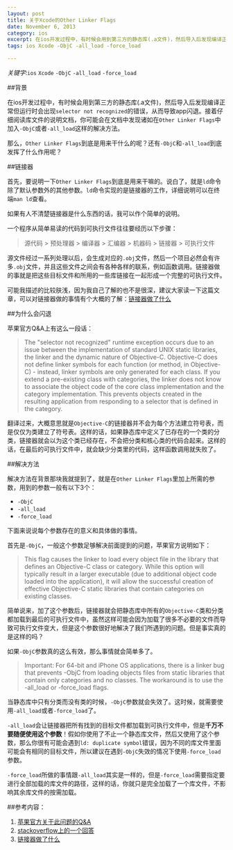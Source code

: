 ```yaml
---   
layout: post
title: 关于Xcode的Other Linker Flags
date: November 6, 2013
category: ios 
excerpt: 在ios开发过程中，有时候会用到第三方的静态库(.a文件)，然后导入后发现编译正常但运行时会出现`selector not recognized`的错误，从而导致app闪退。接着仔细阅读库文件的说明文档，你可能会在文档中发现诸如在`Other Linker Flags`中加入`-ObjC`或者`-all_load`这样的解决方法。那么，`Other Linker Flags`到底是用来干什么的呢？还有`-ObjC`和`-all_load`到底发挥了什么作用呢？ 
tags: ios Xcode -ObjC -all_load -force_load 

---
```


*关键字*:`ios` `Xcode` `-ObjC` `-all_load` `-force_load`

##背景

在ios开发过程中，有时候会用到第三方的静态库(.a文件)，然后导入后发现编译正常但运行时会出现`selector not recognized`的错误，从而导致app闪退。接着仔细阅读库文件的说明文档，你可能会在文档中发现诸如在`Other Linker Flags`中加入`-ObjC`或者`-all_load`这样的解决方法。

那么，`Other Linker Flags`到底是用来干什么的呢？还有`-ObjC`和`-all_load`到底发挥了什么作用呢？

##链接器

首先，要说明一下`Other Linker Flags`到底是用来干嘛的。说白了，就是`ld`命令除了默认参数外的其他参数。`ld`命令实现的是链接器的工作，详细说明可以在终端`man ld`查看。

如果有人不清楚链接器是什么东西的话，我可以作个简单的说明。

一个程序从简单易读的代码到可执行文件往往要经历以下步骤：

>源代码 > 预处理器 > 编译器 > 汇编器 > 机器码 > 链接器 > 可执行文件

源文件经过一系列处理以后，会生成对应的`.obj`文件，然后一个项目必然会有许多`.obj`文件，并且这些文件之间会有各种各样的联系，例如函数调用。链接器做的事就是把这些目标文件和所用的一些库链接在一起形成一个完整的可执行文件。
    
可能我描述的比较肤浅，因为我自己了解的也不是很深，建议大家读一下这篇文章，可以对链接器做的事情有个大概的了解：[链接器做了什么](http://www.dutor.net/index.php/2012/02/what-linkers-do/)

##为什么会闪退

苹果官方Q&A上有这么一段话：
>The "selector not recognized" runtime exception occurs due to an issue between the implementation of standard UNIX static libraries, the linker and the dynamic nature of Objective-C. Objective-C does not define linker symbols for each function (or method, in Objective-C) - instead, linker symbols are only generated for each class. If you extend a pre-existing class with categories, the linker does not know to associate the object code of the core class implementation and the category implementation. This prevents objects created in the resulting application from responding to a selector that is defined in the category.

翻译过来，大概意思就是`Objective-C`的链接器并不会为每个方法建立符号表，而是仅仅为类建立了符号表。这样的话，如果静态库中定义了已存在的一个类的分类，链接器就会以为这个类已经存在，不会把分类和核心类的代码合起来。这样的话，在最后的可执行文件中，就会缺少分类里的代码，这样函数调用就失败了。

##解决方法

解决方法在背景那块我就提到了，就是在`Other Linker Flags`里加上所需的参数，用到的参数一般有以下3个：

- `-ObjC`
- `-all_load`
- `-force_load`

下面来说说每个参数存在的意义和具体做的事情。

首先是`-ObjC`，一般这个参数足够解决前面提到的问题，苹果官方说明如下：
>This flag causes the linker to load every object file in the library that defines an Objective-C class or category. While this option will typically result in a larger executable (due to additional object code loaded into the application), it will allow the successful creation of effective Objective-C static libraries that contain categories on existing classes.

简单说来，加了这个参数后，链接器就会把静态库中所有的`Objective-C`类和分类都加载到最后的可执行文件中，虽然这样可能会因为加载了很多不必要的文件而导致可执行文件变大，但是这个参数很好地解决了我们所遇到的问题。但是事实真的是这样的吗？

如果`-ObjC`参数真的这么有效，那么事情就会简单多了。
>Important: For 64-bit and iPhone OS applications, there is a linker bug that prevents -ObjC from loading objects files from static libraries that contain only categories and no classes. The workaround is to use the -all_load or -force_load flags.

当静态库中只有分类而没有类的时候，`-ObjC`参数就会失效了。这时候，就需要使用`-all_load`或者`-force_load`了。

`-all_load`会让链接器把所有找到的目标文件都加载到可执行文件中，但是**千万不要随便使用这个参数**！假如你使用了不止一个静态库文件，然后又使用了这个参数，那么你很有可能会遇到`ld: duplicate symbol`错误，因为不同的库文件里面可能会有相同的目标文件，所以建议在遇到`-ObjC`失效的情况下使用`-force_load`参数。

`-force_load`所做的事情跟`-all_load`其实是一样的，但是`-force_load`需要指定要进行全部加载的库文件的路径，这样的话，你就只是完全加载了一个库文件，不影响其余库文件的按需加载。

##参考内容：
1. [苹果官方关于此问题的Q&A](https://developer.apple.com/library/mac/qa/qa1490/_index.html)
2. [stackoverflow上的一个回答](http://stackoverflow.com/questions/2567498/objective-c-categories-in-static-library)
3. [链接器做了什么](http://www.dutor.net/index.php/2012/02/what-linkers-do/)
